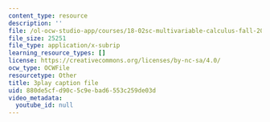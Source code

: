```yaml
---
content_type: resource
description: ''
file: /ol-ocw-studio-app/courses/18-02sc-multivariable-calculus-fall-2010/880de5cfd90c5c9ebad6553c259de03d_qA83eznsKp8.vtt
file_size: 25251
file_type: application/x-subrip
learning_resource_types: []
license: https://creativecommons.org/licenses/by-nc-sa/4.0/
ocw_type: OCWFile
resourcetype: Other
title: 3play caption file
uid: 880de5cf-d90c-5c9e-bad6-553c259de03d
video_metadata:
  youtube_id: null
---
```


